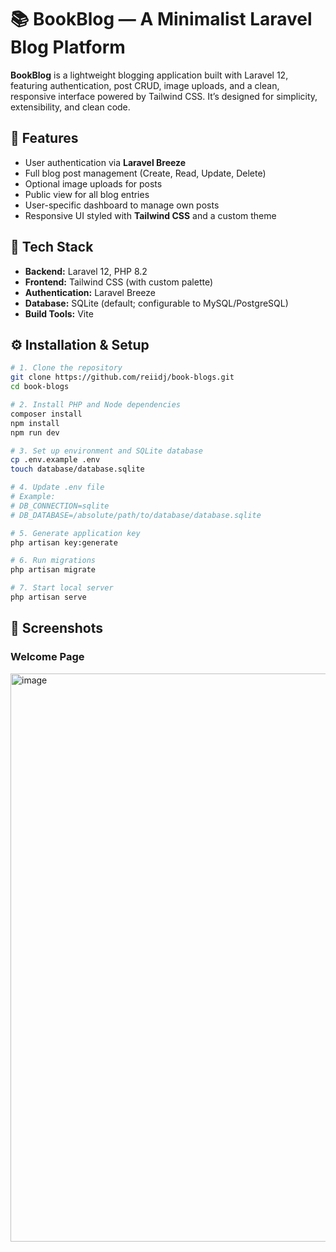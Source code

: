 # 📚 BookBlog — A Minimalist Laravel Blog Platform

**BookBlog** is a lightweight blogging application built with Laravel 12, featuring authentication, post CRUD, image uploads, and a clean, responsive interface powered by Tailwind CSS. It’s designed for simplicity, extensibility, and clean code.

## 🚀 Features  
- User authentication via **Laravel Breeze**  
- Full blog post management (Create, Read, Update, Delete)  
- Optional image uploads for posts  
- Public view for all blog entries  
- User-specific dashboard to manage own posts  
- Responsive UI styled with **Tailwind CSS** and a custom theme  

## 🧰 Tech Stack  
- **Backend:** Laravel 12, PHP 8.2
- **Frontend:** Tailwind CSS (with custom palette)  
- **Authentication:** Laravel Breeze  
- **Database:** SQLite (default; configurable to MySQL/PostgreSQL)  
- **Build Tools:** Vite  

## ⚙️ Installation & Setup  
```bash
# 1. Clone the repository  
git clone https://github.com/reiidj/book-blogs.git  
cd book-blogs  

# 2. Install PHP and Node dependencies  
composer install  
npm install  
npm run dev  

# 3. Set up environment and SQLite database  
cp .env.example .env  
touch database/database.sqlite  

# 4. Update .env file  
# Example:  
# DB_CONNECTION=sqlite  
# DB_DATABASE=/absolute/path/to/database/database.sqlite  

# 5. Generate application key  
php artisan key:generate  

# 6. Run migrations  
php artisan migrate  

# 7. Start local server  
php artisan serve  
```

## 📸 Screenshots

### Welcome Page  
<img width="1919" height="909" alt="image" src="https://github.com/user-attachments/assets/088dc748-a309-4f2b-a663-122c90dd7c1d" />


